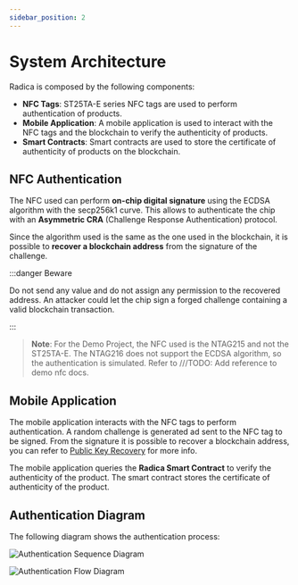 ```yaml
---
sidebar_position: 2
---
```


# System Architecture

Radica is composed by the following components:

- **NFC Tags**: ST25TA-E series NFC tags are used to perform authentication of products.
- **Mobile Application**: A mobile application is used to interact with the NFC tags and the blockchain to verify the authenticity of products.
- **Smart Contracts**: Smart contracts are used to store the certificate of authenticity of products on the blockchain.

## NFC Authentication

The NFC used can perform **on-chip digital signature** using the ECDSA algorithm with the secp256k1 curve.
This allows to authenticate the chip with an **Asymmetric CRA** (Challenge Response Authentication) protocol.

Since the algorithm used is the same as the one used in the blockchain, it is possible to **recover a blockchain address** from the signature of the challenge.

:::danger Beware

Do not send any value and do not assign any permission to the recovered address. An attacker could let the chip sign a forged challenge containing a valid blockchain transaction.

:::

> **Note**: For the Demo Project, the NFC used is the NTAG215 and not the ST25TA-E. The NTAG216 does not support the ECDSA algorithm, so the authentication is simulated. Refer to ///TODO: Add reference to demo nfc docs.

## Mobile Application

The mobile application interacts with the NFC tags to perform authentication. A random challenge is generated ad sent to the NFC tag to be signed. From the signature it is possible to recover a blockchain address, you can refer to [Public Key Recovery](https://en.wikipedia.org/wiki/Elliptic_Curve_Digital_Signature_Algorithm#Public_key_recovery) for more info.

The mobile application queries the **Radica Smart Contract** to verify the authenticity of the product. The smart contract stores the certificate of authenticity of the product.

## Authentication Diagram

The following diagram shows the authentication process:

![Authentication Sequence Diagram](/diagrams/auth_seq.png)

![Authentication Flow Diagram](/diagrams/auth_flow.png)
